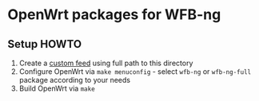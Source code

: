 # OpenWrt packages for WFB-ng

## Setup HOWTO

1. Create a [custom feed](https://openwrt.org/docs/guide-developer/toolchain/use-buildsystem#creating_a_local_feed) using full path to this directory
2. Configure OpenWrt via `make menuconfig` - select `wfb-ng` or `wfb-ng-full` package according to your needs
3. Build OpenWrt via `make`
